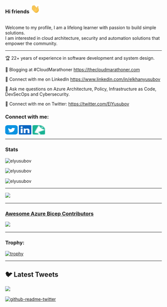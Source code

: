 ### Hi friends <img src="img/wave.gif" width="30px"> 
<br>
Welcome to my profile, I am a lifelong learner with passion to build simple solutions.<br> 
I am interested in cloud architecture, security and automation solutions that empower the community.

---

🏆 22+ years of experience in software development and system design.

📝 Blogging at #CloudMarathoner https://thecloudmarathoner.com

📝 Connect with me on LinkedIn https://www.linkedin.com/in/elkhanyusubov

💬 Ask me questions on Azure Architecture, Policy, Infrastructure as Code, DevSecOps and Cybersecurity.

🤔 Connect with me on Twitter: https://twitter.com/ElYusubov


<!-- Contact Details -->
<h3 align="left">Connect with me:</h3>
<p align="left">
<a href="https://twitter.com/ElYusubov" target="blank"><img align="center" src="img/twitter.svg" alt="ElYusubov" height="30" width="40" /></a>
<a href="https://www.linkedin.com/in/elkhanyusubov" target="blank"><img align="center" src="img/linkedin.svg" alt="elkhanyusubov" height="30" width="40" /></a>
<a href="https://sessionize.com/elkhan-yusubov" target="blank"><img align="center" src="img/sessionize-favicon.png" alt="elkhanyusubov" height="30" width="40" /></a>
</p>

---

### Stats

<p><img align="center" src="https://github-readme-stats.vercel.app/api?username=elyusubov&theme=algolia&show_icons=true&locale=en" alt="elyusubov" /></p>

<p><img align="center" src="https://github-readme-streak-stats.herokuapp.com/?user=elyusubov&theme=algolia&" alt="elyusubov" /></p>

<p><img align="center" src="https://github-readme-stats.vercel.app/api/top-langs?username=elyusubov&theme=algolia&show_icons=true&locale=en&layout=compact" alt="elyusubov" /></p>

---

<p>
    <img
        src="https://github-profile-summary-cards.vercel.app/api/cards/profile-details?username=elyusubov&theme=github_dark" />
</p>

---

### [Awesome Azure Bicep Contributors](https://github.com/ElYusubov/AWESOME-Azure-Bicep)
<a href="https://github.com/ElYusubov/AWESOME-Azure-Bicep/graphs/contributors">
  <img src="https://contrib.rocks/image?repo=ElYusubov/AWESOME-Azure-Bicep" />
</a>

---

<h3 align="left">Trophy:</h3>
<p align="left"> 

[![trophy](https://github-profile-trophy.vercel.app/?username=elyusubov&theme=algolia)]()
</p>

---
## 🐦 Latest Tweets

[<img src="https://img.shields.io/badge/-Follow-blue?style=for-the-badge&logo=twitter&logoColor=white"/>](https://twitter.com/elyusubov?ref_src=twsrc%5Etfw")

[![github-readme-twitter](https://github-readme-twitter.gazf.vercel.app/api?id=elyusubov&layout=wide)](https://github.com/gazf/github-readme-twitter)
